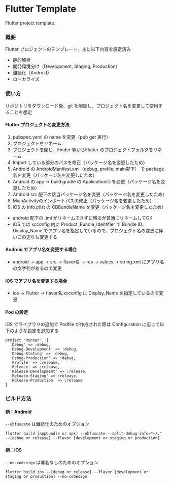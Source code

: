 # Flutter Template

Flutter project template.

### 概要
Flutter プロジェクトのテンプレート。主に以下内容を設定済み

- 静的解析
- 開発環境分け（Development, Staging, Production）
- 難読化（Android）
- ローカライズ

### 使い方
リポジトリをダウンロード後、git を削除し、プロジェクト名を変更して使用することを想定

#### Flutter プロジェクト名変更方法

1. pubspec.yaml の name を変更（pub get 実行）
2. プロジェクトをリネーム
3. プロジェクトを閉じ、Finder 等からFlutter のプロジェクトフォルダをリネーム
4. Import している部分のパスを修正（パッケージ名を変更したため）
5. Android の AndroidManifest.xml（debug, profile, main配下） で package名を変更（パッケージ名を変更したため）
6. Android の app -> build.gradle の ApplicationID を変更（パッケージ名を変更したため）
7. Android src 配下の該当パッケージ名を変更（パッケージ名を変更したため）
8. MainActivityのインポートパスの修正（パッケージ名を変更したため）
8. iOS の info.plist の CBBundleName を変更（パッケージ名を変更したため）

- android 配下の .iml がリネームできずに残るが普通にリネームしてOK
- iOS では xcconfig 内に Product_Bundle_Identifier で Bundle ID、Display_Name でアプリ名を指定しているので、プロジェクト名の変更に伴いこの辺りも変更する

#### Android でアプリ名を変更する場合
* android -> app -> src -> flavor名 -> res -> values -> string.xml にアプリ名の文字列があるので変更

#### iOS でアプリ名を変更する場合
* ios -> Flutter -> flavor名.xcconfig に Display_Name を指定しているので変更

#### Pod の設定
iOS でライブラリの追加で Podfile が作成された際は Configuration に応じて以下のような設定を追加する

```
project 'Runner', {
  'Debug' => :debug,
  'Debug-Development' => :debug,
  'Debug-Stating' => :debug,
  'Debug-Production' => :debug,
  'Profile' => :release,
  'Release' => :release,
  'Release-Development' => :release,
  'Release-Staging' => :release,
  'Release-Production' => :release
}
```

### ビルド方法
#### 例：Android
`--obfuscate` は難読化のためのオプション

```
flutter build [appbundle or apk] --obfuscate --split-debug-info="~/." --[debug or release] --flavor [development or staging or production]
```

#### 例：iOS
`--no-codesign` は署名なしのためのオプション

```
flutter build ios --[debug or release] --flavor [development or staging or production] --no-codesign
```
